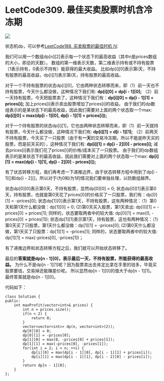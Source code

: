 # LeetCode309. 最佳买卖股票时机含冷冻期

![](https://img2020.cnblogs.com/blog/2078361/202008/2078361-20200808170648824-1824445424.png)

状态机dp，可以参考[LeetCode188. 买卖股票的最佳时机 IV](https://www.cnblogs.com/linrj/p/13456892.html).

我们可以用一个数组dp[n][2]表示每一个状态下的最高收益（其中n是prices数组的大小，即总的天数）。
数组的第一维表示天数，第二维表示持有或不持有股票（1表示持有，0表示不持有）能获得的最大收益。
比如dp[i][0]表示第i天，不持有股票的最高收益，dp[i][1]表示第i天，持有股票的最高收益。

对于一个不持有股票的状态dp[i][0]，它由两种状态转移而来，即（1）前一天也不持有股票，今天什么都没做，这种情况下我们有: **dp[i][0] = dp[i - 1][0];**
（2）前一天持有股票，今天把股票卖了，这种情况下我们有：**dp[i][0] = dp[i - 1][1] + prices[i];** 加上prices[i]表示卖出股票增加了prices[i]的收益。
由于我们的dp数组表示的是某状态下的最高收益，因此我们需要对上面的两个状态取一个max: **dp[i][0] = max(dp[i - 1][0], dp[i - 1][1] + prices[i]);**

对于一个持有股票的状态dp[i][1]，它也由两种状态转移而来，即（1）前一天就持有股票，今天什么都没做，这种情况下我们有: **dp[i][1] = d[i - 1][1];**
（2）前两天不持有股票，今天买了一只股票（由于有**一天**的交易冷冻期，所以不能是昨天买的股票，而是前天买的），这种情况下我们有: **dp[i][1] = dp[i - 2][0] - prices[i];**
减去prices[i]表示我们花了prices[i]的价格/成本买了一只股票。
由于我们的dp数组表示的是某状态下的最高收益，因此我们需要对上面的两个状态取一个max: **dp[i][1] = max(dp[i - 1][1], dp[i - 2][0] - prices[i]);**

有了状态转移方程，我们再考虑一下递推边界，由于状态转移方程中用到了dp[i - 1][]和dp[i - 2][]，所以对于i为0和i为1的情况我们要单独处理，以防数组越界。

状态dp[0][0]表示第0天，不持有股票，显然dp[0][0] = 0;
状态dp[0][1]表示第0天，持有股票，也就是第0天花了prices[0]的价格买了一只股票，我们有：dp[0][1] = -prices[0];
状态dp[1][0]表示第1天，不持有股票，这有两种情况：（1）第0天和第1天什么都没做：dp[1][0] = 0; (2)第0天买入股票，第1天卖出: dp[0][1] = -prices[0] + prices[1];
同样的，状态要取两者中的较大值: dp[0][1] = max(0, -prices[0] + prices[1]);
状态dp[1][1]表示第1天，持有股票，这也有两种情况：（1）第0天买了只股票，第1天什么都没做：dp[1][1] = -prices[0]; (2)第0天什么都没做，第1天买了只股票：dp[1][1] = -prices[1];
同样的，状态要取两者中的较大值: dp[1][1] = max(-prices[0], -prices[1])；

有了递推边界和状态转移方程之后，我们就可以开始状态转移了。

最后的**答案就是dp[n - 1][0]，表示最后一天，不持有股票，所能获得的最高收益。**
为什么不是dp[n - 1][1]呢？因为股票卖出去肯定比拿在手里的钱多，毕竟买股票要钱，交易掉还能赚差价呢。
所以显然dp[n - 1][0]的值大于dp[n - 1][1]。
最终答案就是dp[n - 1][0]。

代码如下：

```
class Solution {
public:
    int maxProfit(vector<int>& prices) {
        int n = prices.size();
        if(n < 2) {
            return 0;
        }
        vector<vector<int>> dp(n, vector<int>(2));
        dp[0][0] = 0;
        dp[0][1] = -prices[0];
        dp[1][0] = max(0, -prices[0] + prices[1]);
        dp[1][1] = max(-prices[0], -prices[1]);
        for(int i = 2; i < n; ++i) {
            dp[i][0] = max(dp[i - 1][0], dp[i - 1][1] + prices[i]);
            dp[i][1] = max(dp[i - 1][1], dp[i - 2][0] - prices[i]);
        }
        return dp[n - 1][0];
    }
};
```